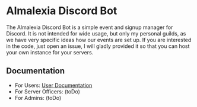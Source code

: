 
# Almalexia Discord Bot

The Almalexia Discord Bot is a simple event and signup manager for Discord. It is not intended for wide usage, but only my personal guilds, as we have very specific ideas how our events are set up. If you are interested in the code, just open an issue, I will gladly provided it so that you can host your own instance for your servers.

## Documentation

* For Users: [User Documentation](users.md)
* For Server Officers: (toDo)
* For Admins: (toDo)
